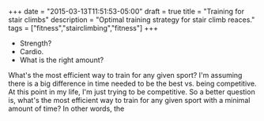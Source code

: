 +++
date = "2015-03-13T11:51:53-05:00"
draft = true
title = "Training for stair climbs"
description = "Optimal training strategy for stair climb reaces."
tags = ["fitness","stairclimbing","fitness"]
+++

* Strength?
* Cardio.
* What is the right amount?

What's the most efficient way to train for any given sport? I'm assuming there is a big difference in time needed to be the best vs. being competitive. At this point in my life, I'm just trying to be competitive. So a better question is, what's the most efficient way to train for any given sport with a minimal amount of time? In other words, the 

<!--more-->



